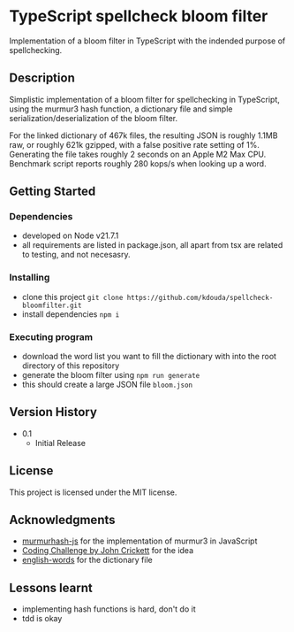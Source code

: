 # TypeScript spellcheck bloom filter

Implementation of a bloom filter in TypeScript with the indended purpose of spellchecking.

## Description

Simplistic implementation of a bloom filter for spellchecking in TypeScript, using the murmur3 hash function, a dictionary file and simple serialization/deserialization of the bloom filter.

For the linked dictionary of 467k files, the resulting JSON is roughly 1.1MB raw, or roughly 621k gzipped, with a false positive rate setting of 1%. Generating the file takes roughly 2 seconds on an Apple M2 Max CPU. Benchmark script reports roughly 280 kops/s when looking up a word.

## Getting Started

### Dependencies

* developed on Node v21.7.1
* all requirements are listed in package.json, all apart from tsx are related to testing, and not necesasry.

### Installing

* clone this project `git clone https://github.com/kdouda/spellcheck-bloomfilter.git`
* install dependencies `npm i`

### Executing program

* download the word list you want to fill the dictionary with into the root directory of this repository
* generate the bloom filter using `npm run generate`
* this should create a large JSON file `bloom.json`

## Version History

* 0.1
  * Initial Release

## License

This project is licensed under the MIT license.

## Acknowledgments

* [murmurhash-js](https://github.com/garycourt/murmurhash-js/blob/master/murmurhash3_gc.js) for the implementation of murmur3 in JavaScript
* [Coding Challenge by John Crickett](https://substack.com/@johncrickett) for the idea
* [english-words](https://github.com/dwyl/english-words) for the dictionary file

## Lessons learnt

* implementing hash functions is hard, don't do it
* tdd is okay
